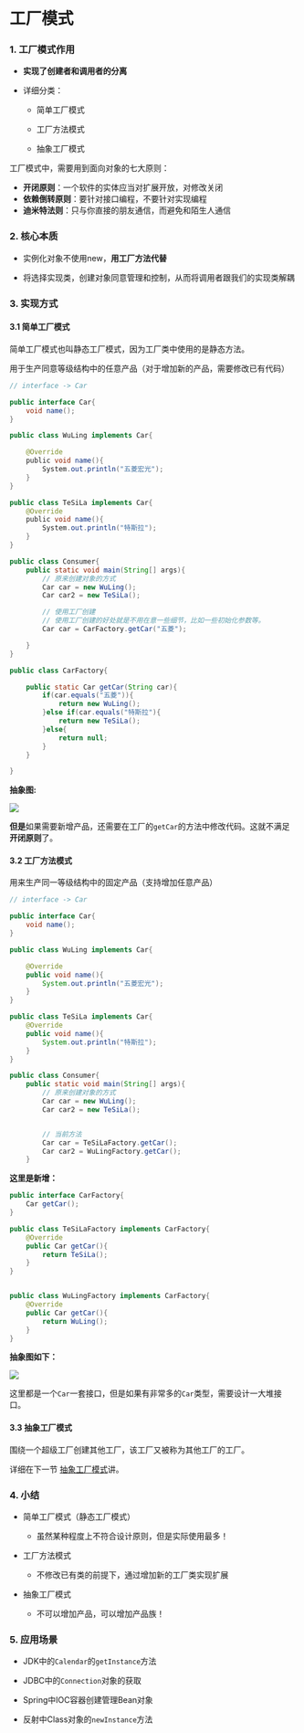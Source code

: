 # 工厂模式

### 1. 工厂模式作用

- **实现了创建者和调用者的分离**

- 详细分类：
  
  - 简单工厂模式
  
  - 工厂方法模式
  
  - 抽象工厂模式

工厂模式中，需要用到面向对象的七大原则：

- **开闭原则**：一个软件的实体应当对扩展开放，对修改关闭
- **依赖倒转原则**：要针对接口编程，不要针对实现编程
- **迪米特法则**：只与你直接的朋友通信，而避免和陌生人通信

### 2. 核心本质

- 实例化对象不使用new，**用工厂方法代替**

- 将选择实现类，创建对象同意管理和控制，从而将调用者跟我们的实现类解耦

### 3. 实现方式

#### 3.1 简单工厂模式

简单工厂模式也叫静态工厂模式，因为工厂类中使用的是静态方法。

用于生产同意等级结构中的任意产品（对于增加新的产品，需要修改已有代码）

```java
// interface -> Car

public interface Car{
    void name();
}
```

```java
public class WuLing implements Car{

    @Override
    public void name(){
        System.out.println("五菱宏光");
    }
}

public class TeSiLa implements Car{
    @Override
    public void name(){
        System.out.println("特斯拉");
    }
}
```

```java
public class Consumer{
    public static void main(String[] args){
        // 原来创建对象的方式
        Car car = new WuLing();
        Car car2 = new TeSiLa();

        // 使用工厂创建
        // 使用工厂创建的好处就是不用在意一些细节，比如一些初始化参数等。
        Car car = CarFactory.getCar("五菱");

    }
}
```

```java
public class CarFactory{

    public static Car getCar(String car){
        if(car.equals("五菱")){
            return new WuLing();
        }else if(car.equals("特斯拉"){
            return new TeSiLa();
        }else{
            return null;
        }
    }

}
```

**抽象图:**

![](assets/2022-06-29-20-45-28-image.png)

**但是**如果需要新增产品，还需要在工厂的`getCar`的方法中修改代码。这就不满足**开闭原则**了。

#### 3.2 工厂方法模式

用来生产同一等级结构中的固定产品（支持增加任意产品）

```java
// interface -> Car

public interface Car{
    void name();
}
```

```java
public class WuLing implements Car{

    @Override
    public void name(){
        System.out.println("五菱宏光");
    }
}

public class TeSiLa implements Car{
    @Override
    public void name(){
        System.out.println("特斯拉");
    }
}
```

```java
public class Consumer{
    public static void main(String[] args){
        // 原来创建对象的方式
        Car car = new WuLing();
        Car car2 = new TeSiLa();


        // 当前方法
        Car car = TeSiLaFactory.getCar();
        Car car2 = WuLingFactory.getCar();
    }
```

**这里是新增：**

```java
public interface CarFactory{
    Car getCar();    
}
```

```java
public class TeSiLaFactory implements CarFactory{
    @Override
    public Car getCar(){
        return TeSiLa();
    }
}


public class WuLingFactory implements CarFactory{
    @Override
    public Car getCar(){
        return WuLing();
    }
}
```

**抽象图如下：**

![](assets/2022-06-29-20-56-58-image.png)

这里都是一个`Car`一套接口，但是如果有非常多的`Car`类型，需要设计一大堆接口。

#### 3.3 抽象工厂模式

围绕一个超级工厂创建其他工厂，该工厂又被称为其他工厂的工厂。

详细在下一节 [抽象工厂模式](抽象工厂模式.md)讲。

### 4. 小结

- 简单工厂模式（静态工厂模式）
  
  - 虽然某种程度上不符合设计原则，但是实际使用最多！

- 工厂方法模式
  
  - 不修改已有类的前提下，通过增加新的工厂类实现扩展

- 抽象工厂模式
  
  - 不可以增加产品，可以增加产品族！

### 5. 应用场景

- JDK中的`Calendar`的`getInstance`方法

- JDBC中的`Connection`对象的获取

- Spring中IOC容器创建管理Bean对象

- 反射中Class对象的`newInstance`方法
